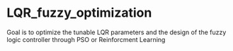 # LQR_fuzzy_optimization

Goal is to optimize the tunable LQR parameters and the design of the fuzzy logic controller through PSO or Reinforcment Learning

